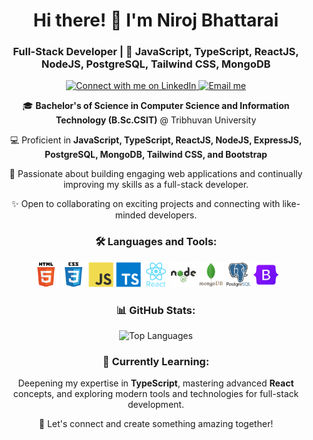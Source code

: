 <h1 align="center">Hi there! 👋 I'm Niroj Bhattarai</h1>
<h3 align="center">Full-Stack Developer | 🌱 JavaScript, TypeScript, ReactJS, NodeJS, PostgreSQL, Tailwind CSS, MongoDB</h3>


<p align="center">
  <a href="https://linkedin.com/in/nirojbhattarai" target="_blank">
    <img src="https://img.shields.io/badge/-Connect%20with%20me-blue?style=for-the-badge&logo=linkedin" alt="Connect with me on LinkedIn" />
  </a>
  <a href="mailto:neerajbhhtri@gmail.com" target="_blank">
    <img src="https://img.shields.io/badge/-Email%20me-red?style=for-the-badge&logo=gmail" alt="Email me" />
  </a>
</p>


<p align="center">
  🎓 <strong>Bachelor's of Science in Computer Science and Information Technology (B.Sc.CSIT)</strong> @ Tribhuvan University
</p>
<p align="center">
  💻 Proficient in <strong>JavaScript, TypeScript, ReactJS, NodeJS, ExpressJS, PostgreSQL, MongoDB, Tailwind CSS, and Bootstrap</strong>
</p>
<p align="center">
  🚀 Passionate about building engaging web applications and continually improving my skills as a full-stack developer.
</p>
<p align="center">
  ✨ Open to collaborating on exciting projects and connecting with like-minded developers.
</p>


<h3 align="center">🛠️ Languages and Tools:</h3>
<p align="center">
  <img src="https://raw.githubusercontent.com/devicons/devicon/master/icons/html5/html5-original-wordmark.svg" alt="HTML5" width="40" height="40" />
  <img src="https://raw.githubusercontent.com/devicons/devicon/master/icons/css3/css3-original-wordmark.svg" alt="CSS3" width="40" height="40" />
  <img src="https://raw.githubusercontent.com/devicons/devicon/master/icons/javascript/javascript-original.svg" alt="JavaScript" width="40" height="40" />
  <img src="https://raw.githubusercontent.com/devicons/devicon/master/icons/typescript/typescript-original.svg" alt="TypeScript" width="40" height="40" />
  <img src="https://raw.githubusercontent.com/devicons/devicon/master/icons/react/react-original-wordmark.svg" alt="ReactJS" width="40" height="40" />
  <img src="https://raw.githubusercontent.com/devicons/devicon/master/icons/nodejs/nodejs-original-wordmark.svg" alt="NodeJS" width="40" height="40" />
  <img src="https://raw.githubusercontent.com/devicons/devicon/master/icons/mongodb/mongodb-original-wordmark.svg" alt="MongoDB" width="40" height="40" />
  <img src="https://raw.githubusercontent.com/devicons/devicon/master/icons/postgresql/postgresql-original-wordmark.svg" alt="PostgreSQL" width="40" height="40" />
  <img src="https://raw.githubusercontent.com/devicons/devicon/master/icons/bootstrap/bootstrap-original.svg" alt="Bootstrap" width="40" height="40" />
</p>


<h3 align="center">📊 GitHub Stats:</h3>
<p align="center">
  <img src="https://github-readme-stats.vercel.app/api/top-langs/?username=nirojbhattarai&layout=compact&theme=radical" alt="Top Languages" width="400" />
</p>


<h3 align="center">🌱 Currently Learning:</h3>
<p align="center">
  Deepening my expertise in <strong>TypeScript</strong>, mastering advanced <strong>React</strong> concepts, and exploring modern tools and technologies for full-stack development.
</p>


<p align="center">🚀 Let's connect and create something amazing together!</p>
